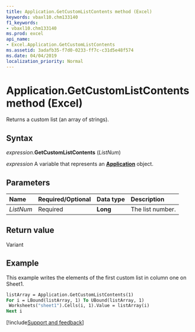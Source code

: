 ```yaml
---
title: Application.GetCustomListContents method (Excel)
keywords: vbaxl10.chm133140
f1_keywords:
- vbaxl10.chm133140
ms.prod: excel
api_name:
- Excel.Application.GetCustomListContents
ms.assetid: 3adafb35-f7d0-0233-ff7c-c31d5e48f574
ms.date: 04/04/2019
localization_priority: Normal
---
```



# Application.GetCustomListContents method (Excel)

Returns a custom list (an array of strings).


## Syntax

_expression_.**GetCustomListContents** (_ListNum_)

_expression_ A variable that represents an **[Application](Excel.Application(object).md)** object.


## Parameters

|Name|Required/Optional|Data type|Description|
|:-----|:-----|:-----|:-----|
| _ListNum_|Required| **Long**|The list number.|

## Return value

Variant


## Example

This example writes the elements of the first custom list in column one on Sheet1.


```vb
listArray = Application.GetCustomListContents(1) 
For i = LBound(listArray, 1) To UBound(listArray, 1) 
 Worksheets("sheet1").Cells(i, 1).Value = listArray(i) 
Next i
```




[!include[Support and feedback](~/includes/feedback-boilerplate.md)]
